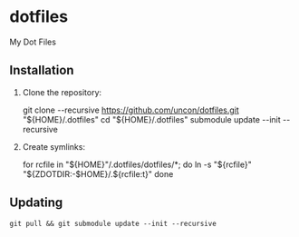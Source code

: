 dotfiles
========

My Dot Files

Installation
------------

  1. Clone the repository:

        git clone --recursive https://github.com/uncon/dotfiles.git "${HOME}/.dotfiles"
        cd "${HOME}/.dotfiles"
        submodule update --init --recursive

  3. Create symlinks:

        for rcfile in "${HOME}"/.dotfiles/dotfiles/*; do
           ln -s "${rcfile}" "${ZDOTDIR:-$HOME}/.${rcfile:t}"
        done

Updating
--------

    git pull && git submodule update --init --recursive
